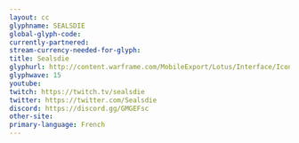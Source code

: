 ```yaml
---
layout: cc
glyphname: SEALSDIE
global-glyph-code: 
currently-partnered: 
stream-currency-needed-for-glyph: 
title: Sealsdie 
glyphurl: http://content.warframe.com/MobileExport/Lotus/Interface/Icons/Player/ContentCreators/Sealsdie.png
glyphwave: 15
youtube: 
twitch: https://twitch.tv/sealsdie
twitter: https://twitter.com/Sealsdie
discord: https://discord.gg/GMGEFsc
other-site: 
primary-language: French
---
```


